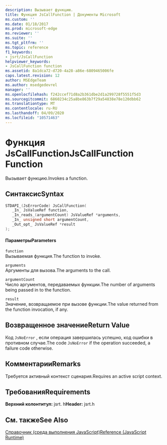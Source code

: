 ```yaml
---
description: Вызывает функцию.
title: Функция JsCallFunction | Документы Microsoft
ms.custom: ''
ms.date: 01/18/2017
ms.prod: microsoft-edge
ms.reviewer: ''
ms.suite: ''
ms.tgt_pltfrm: ''
ms.topic: reference
f1_keywords:
- jsrt/JsCallFunction
helpviewer_keywords:
- JsCallFunction function
ms.assetid: 8a1dca72-d720-4a28-a86e-6809465006fe
caps.latest.revision: 12
author: MSEdgeTeam
ms.author: msedgedevrel
manager: ''
ms.openlocfilehash: f242ccef71d8a2b361dbe2d1a299728f5551f5d3
ms.sourcegitcommit: 6860234c25a8be863b7f29a54838e78e120dbb62
ms.translationtype: MT
ms.contentlocale: ru-RU
ms.lasthandoff: 04/09/2020
ms.locfileid: "10571463"
---
```

# <span data-ttu-id="4c2ec-103">Функция JsCallFunction</span><span class="sxs-lookup"><span data-stu-id="4c2ec-103">JsCallFunction Function</span></span>
<span data-ttu-id="4c2ec-104">Вызывает функцию.</span><span class="sxs-lookup"><span data-stu-id="4c2ec-104">Invokes a function.</span></span>  
  
## <span data-ttu-id="4c2ec-105">Синтаксис</span><span class="sxs-lookup"><span data-stu-id="4c2ec-105">Syntax</span></span>  
  
```cpp  
STDAPI_(JsErrorCode) JsCallFunction(  
   _In_ JsValueRef function,  
   _In_reads_(argumentCount) JsValueRef *arguments,  
   _In_ unsigned short argumentCount,  
   _Out_opt_ JsValueRef *result  
);  
```  
  
#### <span data-ttu-id="4c2ec-106">Параметры</span><span class="sxs-lookup"><span data-stu-id="4c2ec-106">Parameters</span></span>  
 `function`  
 <span data-ttu-id="4c2ec-107">Вызываемая функция.</span><span class="sxs-lookup"><span data-stu-id="4c2ec-107">The function to invoke.</span></span>  
  
 `arguments`  
 <span data-ttu-id="4c2ec-108">Аргументы для вызова.</span><span class="sxs-lookup"><span data-stu-id="4c2ec-108">The arguments to the call.</span></span>  
  
 `argumentCount`  
 <span data-ttu-id="4c2ec-109">Число аргументов, передаваемых функции.</span><span class="sxs-lookup"><span data-stu-id="4c2ec-109">The number of arguments being passed in to the function.</span></span>  
  
 `result`  
 <span data-ttu-id="4c2ec-110">Значение, возвращаемое при вызове функции.</span><span class="sxs-lookup"><span data-stu-id="4c2ec-110">The value returned from the function invocation, if any.</span></span>  
  
## <span data-ttu-id="4c2ec-111">Возвращенное значение</span><span class="sxs-lookup"><span data-stu-id="4c2ec-111">Return Value</span></span>  
 <span data-ttu-id="4c2ec-112">Код `JsNoError` , если операция завершилась успешно, код ошибки в противном случае.</span><span class="sxs-lookup"><span data-stu-id="4c2ec-112">The code `JsNoError` if the operation succeeded, a failure code otherwise.</span></span>  
  
## <span data-ttu-id="4c2ec-113">Комментарии</span><span class="sxs-lookup"><span data-stu-id="4c2ec-113">Remarks</span></span>  
 <span data-ttu-id="4c2ec-114">Требуется активный контекст сценария.</span><span class="sxs-lookup"><span data-stu-id="4c2ec-114">Requires an active script context.</span></span>  
  
## <span data-ttu-id="4c2ec-115">Требования</span><span class="sxs-lookup"><span data-stu-id="4c2ec-115">Requirements</span></span>  
 <span data-ttu-id="4c2ec-116">**Верхний колонтитул:** jsrt. h</span><span class="sxs-lookup"><span data-stu-id="4c2ec-116">**Header:** jsrt.h</span></span>  
  
## <span data-ttu-id="4c2ec-117">См. также</span><span class="sxs-lookup"><span data-stu-id="4c2ec-117">See Also</span></span>  
 [<span data-ttu-id="4c2ec-118">Справочник (среда выполнения JavaScript)</span><span class="sxs-lookup"><span data-stu-id="4c2ec-118">Reference (JavaScript Runtime)</span></span>](../chakra-hosting/reference-javascript-runtime.md)